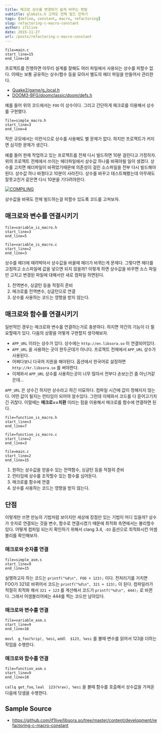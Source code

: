 ```yaml
---
title: 매크로 상수를 변경하기 쉽게 바꾸는 편법
subtitle: globals.h 고쳐도 전체 빌드 안하기
tags: [define, constant, macro, refactoring]
slug: refactoring-c-macro-constant
author: if1live
date: 2015-11-27
url: /posts/refactoring-c-macro-constant
---
```


~~~maya:view
file=main.c
start_line=15
end_line=18
~~~

프로젝트를 진행하면 아무리 설계를 잘해도 여러 파일에서 사용되는 상수를 피할수 없다. 이때는 보통 공유하는 상수/함수 등을 모아서 별도의 헤더 파일을 만들어서 관리한다.

-   [Quake2/game/g_local.h](https://github.com/id-Software/Quake-2/blob/master/game/g_local.h)
-   [DOOM3-BFG/doomclassic/doom/defs.h](https://github.com/id-Software/DOOM-3-BFG/blob/master/doomclassic/doom/defs.h)

예를 들어 위의 코드에서는 `FOO` 이 상수이다. 그리고 간단하게 매크로를 이용해서 상수를 구현했다.

~~~maya:view
file=simple_macro.h
start_line=3
end_line=4
~~~

작은 규모에서는 이런식으로 상수를 사용해도 별 문제가 없다. 하지만 프로젝트가 커지면 심각한 문제가 생긴다.

예를 들어 현재 작업하고 있는 프로젝트를 전체 다시 빌드하면 10분 걸린다고 가정하자. 위의 프로젝트 전체에서 쓰이는 헤더파일에서 상수값 하나를 바꿔야될 일이 생겼다. 상수를 고치면 헤더파일이 바뀌었기때문에 의존성이 걸린 소스파일을 전부 다시 빌드해야된다. 상수값 하나 바꿨다고 10분이 사라진다. 상수를 바꾸고 테스트해봤는데 아무래도 잘못고친거 같은면 다시 10분을 기다려야한다.

[![COMPILING]({attach}refactoring-c-macro-constant/compiling.png)](https://xkcd.com/303/)

상수값을 바꿔도 전체 빌드하는걸 피할수 있도록 코드를 고쳐보자.

매크로와 변수를 연결시키기
--------------------------

~~~maya:view
file=variable_is_macro.h
start_line=3
end_line=5
~~~

~~~maya:view
file=variable_is_macro.c
start_line=2
end_line=3
~~~

상수를 헤더에 때려박아서 상수값을 바꿀때 헤더가 바뀌는게 문제다. 그렇다면 헤더를 고정하고 소스파일에 값을 넣으면 되지 않을까? 이렇게 하면 상수값을 바꾸면 소스 파일만 고치고 변경된 파일에 대해서만 새로 컴파일 하면된다.

1.  전역변수, 싱글턴 등을 적절히 준비
2.  매크로를 전역변수, 싱글턴으로 연결
3.  상수를 사용하는 코드는 영향을 받지 않는다.

매크로와 함수를 연결시키기
--------------------------

일반적인 경우는 매크로와 변수를 연결하는거로 충분하다. 하지면 약간의 기능이 더 필요할때가 있다. 다음의 상황을 어떻게 구현할지 생각해보자.

-   `APP_URL` 이라는 상수가 있다. 상수에는 `http://en.libsora.so` 이 연결되어있다.
-   `APP_URL` 을 사용하는 곳이 한두군데가 아니다. 프로젝트 전체에서 `APP_URL` 상수가 사용된다.
-   어쩌다보니 다국어 지원을 해야된다. 옵션에서 한국어로 설정하면 `http://kr.libsora.so` 를 써야한다.
-   이제와서 `APP_URL` 상수를 사용하는곳이 너무 많아서 전부다 손보는건 좀 아닌거같은데...

`APP_URL` 은 상수긴 하지만 상수라고 하긴 미묘하다. 컴파일 시간에 값이 정해지지 않는다. 어떤 값이 될지는 런타임이 되어야 알수있다. 그런데 이제와서 코드를 다 뜯어고기치긴 귀찮다. 이럴때는 **매크로==치환** 이라는 점을 이용해서 매크로를 함수에 연결하면 된다.

~~~maya:view
file=function_is_macro.h
start_line=3
end_line=7
~~~

~~~maya:view
file=function_is_macro.c
start_line=2
end_line=3
~~~

~~~maya:view
file=main.c
start_line=2
end_line=15
~~~

1.  원하는 상수값을 얻을수 있는 전역함수, 싱글턴 등을 적절히 준비
2.  런타임에 상수를 조작할수 있는 함수를 심어둔다.
3.  매크로를 함수에 연결
4.  상수를 사용하는 코드는 영향을 받지 않는다.

단점
----

이렇게만 쓰면 만능의 기법처럼 보이지만 세상에 장점만 있는 기법이 어디 있을까? 상수가 숫자로 연결되는 것을 변수, 함수로 연결시켰기 때문에 최적화 측면에서는 불리할수 있다. 어떻게 컴파일 되는지 확인하기 위해서 clang 3.4, `-O3` 옵션으로 최적화시킨 어셈블리를 확인해보자.

### 매크로와 숫자를 연결

~~~maya:view
file=simple_asm.s
start_line=9
end_line=15
~~~

실행하고자 하는 코드는 `printf("%d\n", FOO + 123);` 이다. 전처리기를 거치면 FOO가 321로 바뀌어서 코드는 `printf("%d\n", 321 + 123);` 이 된다. 컴파일러가 적절히 최적화 해서 `321 + 123` 를 계산해서 코드가 `printf("%d\n", 444);` 로 바뀐다. 그래서 어셈블리어에는 444를 찍는 코드만 남아있다.

### 매크로와 변수를 연결

~~~maya:view
file=variable_asm.s
start_line=9
end_line=16
~~~

`movl  g_foo(%rip), %esi`, `addl  $123, %esi` 를 볼때 변수를 읽어서 123을 더하는 작업을 수행한다.

### 매크로와 함수를 연결

~~~maya:view
file=function_asm.s
start_line=9
end_line=18
~~~

`callq get_foo`, `leal  123(%rax), %esi` 을 볼때 함수를 호출해서 상수값을 가져온 다음에 덧셈을 수행한다.

Sample Source
-------------

-   <https://github.com/if1live/libsora.so/tree/master/content/development/refactoring-c-macro-constant>
